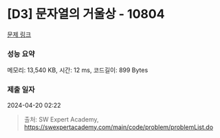 # [D3] 문자열의 거울상 - 10804 

[문제 링크](https://swexpertacademy.com/main/code/problem/problemDetail.do?contestProbId=AXTC0x16D8EDFASe) 

### 성능 요약

메모리: 13,540 KB, 시간: 12 ms, 코드길이: 899 Bytes

### 제출 일자

2024-04-20 02:22



> 출처: SW Expert Academy, https://swexpertacademy.com/main/code/problem/problemList.do